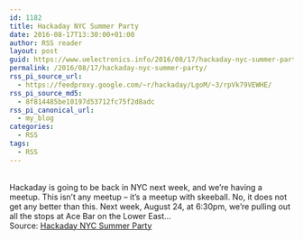 ```yaml
---
id: 1182
title: Hackaday NYC Summer Party
date: 2016-08-17T13:30:00+01:00
author: RSS reader
layout: post
guid: https://www.uelectronics.info/2016/08/17/hackaday-nyc-summer-party/
permalink: /2016/08/17/hackaday-nyc-summer-party/
rss_pi_source_url:
  - https://feedproxy.google.com/~r/hackaday/LgoM/~3/rpVk79VEWHE/
rss_pi_source_md5:
  - 8f814485be10197d53712fc75f2d8adc
rss_pi_canonical_url:
  - my_blog
categories:
  - RSS
tags:
  - RSS
---
```

&#013;  
Hackaday is going to be back in NYC next week, and we’re having a meetup. This isn’t any meetup – it’s a meetup with skeeball. No, it does not get any better than this. Next week, August 24, at 6:30pm, we’re pulling out all the stops at Ace Bar on the Lower East…&#013;  
Source: <a href="https://feedproxy.google.com/~r/hackaday/LgoM/~3/rpVk79VEWHE/" target="_blank">Hackaday NYC Summer Party</a>